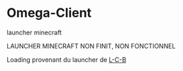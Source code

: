 # Omega-Client
launcher minecraft


LAUNCHER MINECRAFT NON FINIT, NON FONCTIONNEL


Loading provenant du launcher de [L-C-B](https://github.com/L-C-B/MinecraftLauncher)
